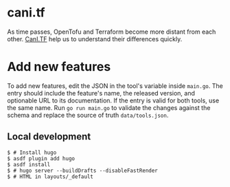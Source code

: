 # cani.tf

As time passes, OpenTofu and Terraform become more distant from each other. [CanI.TF](https://cani.tf) help us to understand their differences quickly.

# Add new features

To add new features, edit the JSON in the tool's variable inside `main.go`.
The entry should include the feature's name, the released version, and optionable URL to its documentation.
If the entry is valid for both tools, use the same name.
Run `go run main.go` to validate the changes against the schema and replace the source of truth `data/tools.json`.

## Local development

```
$ # Install hugo
$ asdf plugin add hugo
$ asdf install
$ # hugo server --buildDrafts --disableFastRender
$ # HTML in layouts/_default
```
